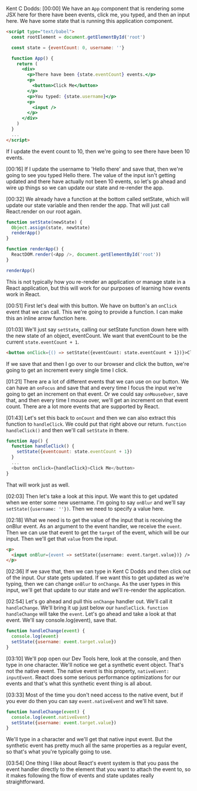 Kent C Dodds: [00:00] We have an `App` component that is rendering some JSX here for there have been events, click me, you typed, and then an input here. We have some state that is running this application component. 

```html
<script type="text/babel">
  const rootElement = document.getElementById('root')

  const state = {eventCount: 0, username: ''}

  function App() {
    return (
      <div>
        <p>There have been {state.eventCount} events.</p>
        <p>
          <button>Click Me</button>
        </p>
        <p>You typed: {state.username}</p>
        <p>
          <input />
        </p>
      </div>
    )
  }
  ...
</script>
```

If I update the event count to 10, then we're going to see there have been 10 events.

[00:16] If I update the username to 'Hello there' and save that, then we're going to see you typed Hello there. The value of the input isn't getting updated and there have actually not been 10 events, so let's go ahead and wire up things so we can update our state and re-render the app.

[00:32] We already have a function at the bottom called setState, which will update our state variable and then render the app. That will just call React.render on our root again. 

```js
function setState(newState) {
  Object.assign(state, newState)
  renderApp()
}

function renderApp() {
  ReactDOM.render(<App />, document.getElementById('root'))
}

renderApp()
```

This is not typically how you re-render an application or manage state in a React application, but this will work for our purposes of learning how events work in React.

[00:51] First let's deal with this button. We have on button's an `onClick` event that we can call. This we're going to provide a function. I can make this an inline arrow function here.

[01:03] We'll just say `setState`, calling our setState function down here with the new state of an object, eventCount. We want that eventCount to be the current `state.eventCount + 1`. 

```html
<button onClick={() => setState({eventCount: state.eventCount + 1})}>Click Me</button>
```

If we save that and then I go over to our browser and click the button, we're going to get an increment every single time I click.

[01:21] There are a lot of different events that we can use on our button. We can have an `onFocus` and save that and every time I focus the input we're going to get an increment on that event. Or we could say `onMouseOver`, save that, and then every time I mouse over, we'll get an increment on that event count. There are a lot more events that are supported by React.

[01:43] Let's set this back to `onCount` and then we can also extract this function to `handleClick`. We could put that right above our return. `function handleClick()` and then we'll call `setState` in there. 

```js
function App() {
  function handleClick() {
    setState({eventcount: state.eventCount + 1})
  }
  ...
  <button onClick={handleClick}>Click Me</button>
}
```

That will work just as well.

[02:03] Then let's take a look at this input. We want this to get updated when we enter some new username. I'm going to say `onBlur` and we'll say `setState({username: ''})`. Then we need to specify a value here.

[02:18] What we need is to get the value of the input that is receiving the onBlur event. As an argument to the event handler, we receive the `event`. Then we can use that event to get the `target` of the event, which will be our input. Then we'll get that `value` from the input.

```html
<p>
  <input onBlur={event => setState({username: event.target.value})} />
</p>
```

[02:36] If we save that, then we can type in Kent C Dodds and then click out of the input. Our state gets updated. If we want this to get updated as we're typing, then we can change `onBlur` to `onChange`. As the user types in this input, we'll get that update to our state and we'll re-render the application.

[02:54] Let's go ahead and pull this `onChange` handler out. We'll call it `handleChange`. We'll bring it up just below our `handleClick`. `function handleChange` will take the `event`. Let's go ahead and take a look at that event. We'll say console.log(event), save that.

```js
function handleChange(event) {
  console.log(event)
  setState({username: event.target.value})
}
```

[03:10] We'll pop open our Dev Tools here, look at the console, and then type in one character. We'll notice we get a synthetic event object. That's not the native event. The native event is this property, `nativeEvent: inputEvent`. React does some serious performance optimizations for our events and that's what this synthetic event thing is all about.

[03:33] Most of the time you don't need access to the native event, but if you ever do then you can say `event.nativeEvent` and we'll hit save. 

```js
function handleChange(event) {
  console.log(event.nativeEvent)
  setState({username: event.target.value})
}
```

We'll type in a character and we'll get that native input event. But the synthetic event has pretty much all the same properties as a regular event, so that's what you're typically going to use.

[03:54] One thing I like about React's event system is that you pass the event handler directly to the element that you want to attach the event to, so it makes following the flow of events and state updates really straightforward.
